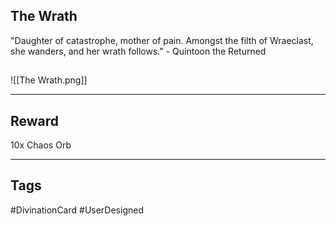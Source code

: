 ## The Wrath
"Daughter of catastrophe, mother of pain. Amongst the filth of Wraeclast, she wanders, and her wrath follows." - Quintoon the Returned
## 
![[The Wrath.png]]

---
## Reward
10x Chaos Orb

---
## Tags
#DivinationCard
#UserDesigned